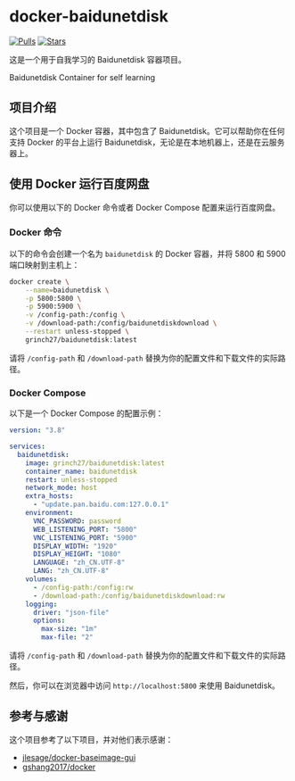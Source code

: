 # docker-baidunetdisk

[![Pulls](https://img.shields.io/docker/pulls/grinch27/baidunetdisk)](https://hub.docker.com/r/grinch27/baidunetdisk)
[![Stars](https://img.shields.io/github/stars/Grinch27/docker-baidunetdisk?style=flat)](https://github.com/Grinch27/docker-baidunetdisk)

这是一个用于自我学习的 Baidunetdisk 容器项目。

Baidunetdisk Container for self learning

## 项目介绍

这个项目是一个 Docker 容器，其中包含了 Baidunetdisk。它可以帮助你在任何支持 Docker 的平台上运行 Baidunetdisk，无论是在本地机器上，还是在云服务器上。

## 使用 Docker 运行百度网盘

你可以使用以下的 Docker 命令或者 Docker Compose 配置来运行百度网盘。

### Docker 命令

以下的命令会创建一个名为 `baidunetdisk` 的 Docker 容器，并将 5800 和 5900 端口映射到主机上：

```bash
docker create \
    --name=baidunetdisk \
    -p 5800:5800 \
    -p 5900:5900 \
    -v /config-path:/config \
    -v /download-path:/config/baidunetdiskdownload \
    --restart unless-stopped \
    grinch27/baidunetdisk:latest
```

请将 `/config-path` 和 `/download-path` 替换为你的配置文件和下载文件的实际路径。

### Docker Compose

以下是一个 Docker Compose 的配置示例：

```yaml
version: "3.8"

services:
  baidunetdisk:
    image: grinch27/baidunetdisk:latest
    container_name: baidunetdisk
    restart: unless-stopped
    network_mode: host
    extra_hosts:
      - "update.pan.baidu.com:127.0.0.1"
    environment:
      VNC_PASSWORD: password
      WEB_LISTENING_PORT: "5800"
      VNC_LISTENING_PORT: "5900"
      DISPLAY_WIDTH: "1920"
      DISPLAY_HEIGHT: "1080"
      LANGUAGE: "zh_CN.UTF-8"
      LANG: "zh_CN.UTF-8"
    volumes:
      - /config-path:/config:rw
      - /download-path:/config/baidunetdiskdownload:rw
    logging:
      driver: "json-file"
      options:
        max-size: "1m"
        max-file: "2"
```

请将 `/config-path` 和 `/download-path` 替换为你的配置文件和下载文件的实际路径。

然后，你可以在浏览器中访问 `http://localhost:5800` 来使用 Baidunetdisk。

## 参考与感谢

这个项目参考了以下项目，并对他们表示感谢：

- [jlesage/docker-baseimage-gui](https://github.com/jlesage/docker-baseimage-gui)
- [gshang2017/docker](https://github.com/gshang2017/docker)